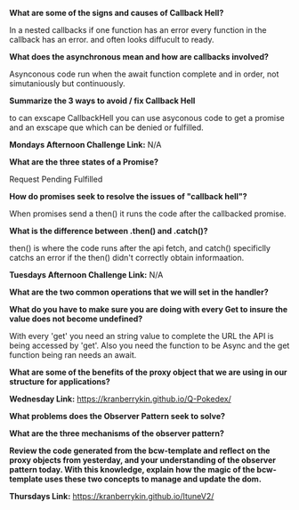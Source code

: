 **What are some of the signs and causes of Callback Hell?**

 In a nested callbacks if one function has an error every function in the callback has an error. and often looks diffucult to ready.

**What does the asynchronous mean and how are callbacks involved?**

Asynconous code run when the await function complete and in order, not simutaniously but continuously.

**Summarize the 3 ways to avoid / fix Callback Hell**

to can exscape CallbackHell you can use asyconous code to get a promise and an exscape que which can be denied or fulfilled. 


**Mondays Afternoon Challenge Link:** N/A


**What are the three states of a Promise?**

Request
Pending
Fulfilled


**How do promises seek to resolve the issues of "callback hell"?**

When promises send a then() it runs the code after the callbacked promise.

**What is the difference between .then() and .catch()?**

then() is where the code runs after the api fetch, and catch() specificlly catchs an error if the then() didn't correctly obtain informaation.

**Tuesdays Afternoon Challenge Link:** N/A

**What are the two common operations that we will set in the handler?**



**What do you have to make sure you are doing with every Get to insure the value does not become undefined?**

With every 'get' you need an string value to complete the URL the API is being accessed by 'get'. Also you need the function to be Async and the get function being ran needs an await. 

**What are some of the benefits of the proxy object that we are using in our structure for applications?**



**Wednesday Link:** https://kranberrykin.github.io/Q-Pokedex/


**What problems does the Observer Pattern seek to solve?**



**What are the three mechanisms of the observer pattern?**



**Review the code generated from the bcw-template and reflect on the proxy objects from yesterday, and your understanding of the observer pattern today. With this knowledge, explain how the magic of the bcw-template uses these two concepts to manage and update the dom.**


**Thursdays Link:** https://kranberrykin.github.io/ItuneV2/


